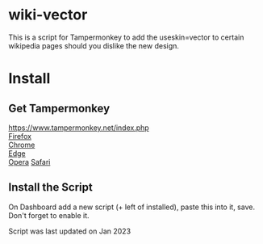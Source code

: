 # wiki-vector

This is a script for Tampermonkey to add the useskin=vector to certain wikipedia pages should you dislike the new design.

# Install

## Get Tampermonkey

https://www.tampermonkey.net/index.php   
[Firefox](https://addons.mozilla.org/en-US/firefox/addon/tampermonkey/)   
[Chrome](https://chrome.google.com/webstore/detail/tampermonkey/dhdgffkkebhmkfjojejmpbldmpobfkfo)   
[Edge](https://microsoftedge.microsoft.com/addons/detail/tampermonkey/iikmkjmpaadaobahmlepeloendndfphd)   
[Opera](https://addons.opera.com/en/extensions/details/tampermonkey-beta/)
[Safari](https://apps.apple.com/us/app/tampermonkey/id1482490089)

## Install the Script

On Dashboard add a new script (+ left of installed), paste this into it, save. Don't forget to enable it.

Script was last updated on Jan 2023
